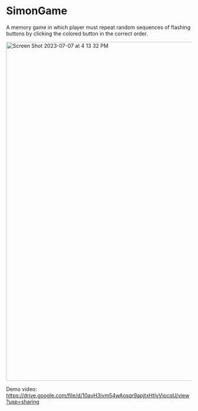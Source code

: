 # SimonGame

A memory game in which player must repeat random sequences of flashing buttons by clicking the colored button in the correct order.



<img width="917" alt="Screen Shot 2023-07-07 at 4 13 32 PM" src="https://github.com/Yinghanghang/SimonGame/assets/71808318/faf6b1b2-7010-42cc-8ce0-d26143e5ab63">



Demo video: https://drive.google.com/file/d/10avH3ivm54wAosqr9apjtxHtlyViocqU/view?usp=sharing
